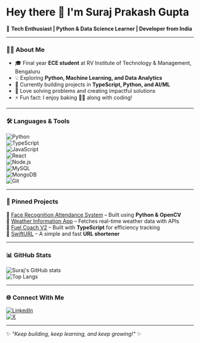 # Hey there 👋 I'm Suraj Prakash Gupta  

🚀 **Tech Enthusiast | Python & Data Science Learner | Developer from India**  

---

### 🧑‍💻 About Me  
- 🎓 Final year **ECE student** at RV Institute of Technology & Management, Bengaluru  
- 💡 Exploring **Python, Machine Learning, and Data Analytics**  
- 🌱 Currently building projects in **TypeScript, Python, and AI/ML**  
- 🔭 Love solving problems and creating impactful solutions  
- ⚡ Fun fact: I enjoy baking 🥐🍰 along with coding!  

---

### 🛠️ Languages & Tools  
![Python](https://img.shields.io/badge/Python-3776AB?style=for-the-badge&logo=python&logoColor=white)  
![TypeScript](https://img.shields.io/badge/TypeScript-007ACC?style=for-the-badge&logo=typescript&logoColor=white)  
![JavaScript](https://img.shields.io/badge/JavaScript-F7DF1E?style=for-the-badge&logo=javascript&logoColor=black)  
![React](https://img.shields.io/badge/React-20232A?style=for-the-badge&logo=react&logoColor=61DAFB)  
![Node.js](https://img.shields.io/badge/Node.js-339933?style=for-the-badge&logo=nodedotjs&logoColor=white)  
![MySQL](https://img.shields.io/badge/MySQL-005C84?style=for-the-badge&logo=mysql&logoColor=white)  
![MongoDB](https://img.shields.io/badge/MongoDB-4EA94B?style=for-the-badge&logo=mongodb&logoColor=white)  
![Git](https://img.shields.io/badge/Git-F05032?style=for-the-badge&logo=git&logoColor=white)  

---

### 📌 Pinned Projects  
🔹 [Face Recognition Attendance System](https://github.com/SPGupta18/Face_Recognition_Attendance_System) – Built using **Python & OpenCV**  
🔹 [Weather Information App](https://github.com/SPGupta18/Weather_Information_using_Python) – Fetches real-time weather data with APIs  
🔹 [Fuel Coach V2](https://github.com/SPGupta18/FuelCoach_V2) – Built with **TypeScript** for efficiency tracking  
🔹 [SwiftURL](https://github.com/SPGupta18/SwiftURL) – A simple and fast **URL shortener**  

---

### 📊 GitHub Stats  
![Suraj's GitHub stats](https://github-readme-stats.vercel.app/api?username=SPGupta18&show_icons=true&theme=radical)  
![Top Langs](https://github-readme-stats.vercel.app/api/top-langs/?username=SPGupta18&layout=compact&theme=radical)  

---

### 🌐 Connect With Me  
[![LinkedIn](https://img.shields.io/badge/LinkedIn-blue?style=for-the-badge&logo=linkedin)](https://linkedin.com/in/suraj-gupta-89282a220)  
[![X](https://img.shields.io/badge/Twitter-black?style=for-the-badge&logo=x)](https://x.com/SPGupta_18)  

---
✨ *"Keep building, keep learning, and keep growing!"* ✨
